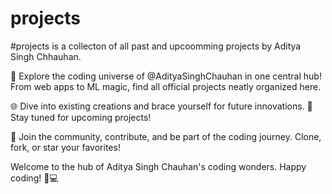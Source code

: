 # projects
#projects is a collecton of all past and upcoomming projects by Aditya Singh Chhauhan.

🔗 Explore the coding universe of @AdityaSinghChauhan in one central hub! From web apps to ML magic, find all official projects neatly organized here.

🌐 Dive into existing creations and brace yourself for future innovations. 🚧 Stay tuned for upcoming projects!

🤝 Join the community, contribute, and be part of the coding journey. Clone, fork, or star your favorites!

Welcome to the hub of Aditya Singh Chauhan's coding wonders. Happy coding! 🚀💻
